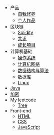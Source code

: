 <!-- docs/_sidebar.md -->

- 产品
	- [自我修养](pm/product_understanding/)
	- [个人作品](pm/my_product/)
- 区块链
	- [Solidity](blockchain/solidity/)
	- [共识](blockchain/consensus/)
	- [成长项目](blockchain/item/)
- 计算机基础
	- [操作系统](basis/operation_system/)
	- [计算机网络](basis/compute_network/)
	- [数据结构与算法](basis/data_structure/)
	- [数据库](basis/database/)
	- [Linux](basis/linux/)
- [Java](java/)
- [加密](code/)
- My leetcode
	- [Tree](leetcode/tree/)
- Front-end
	- [HTML](front-end/html/)
	- [CSS](front-end/css/)
	- [JavaScript](front-end/javascript/)


